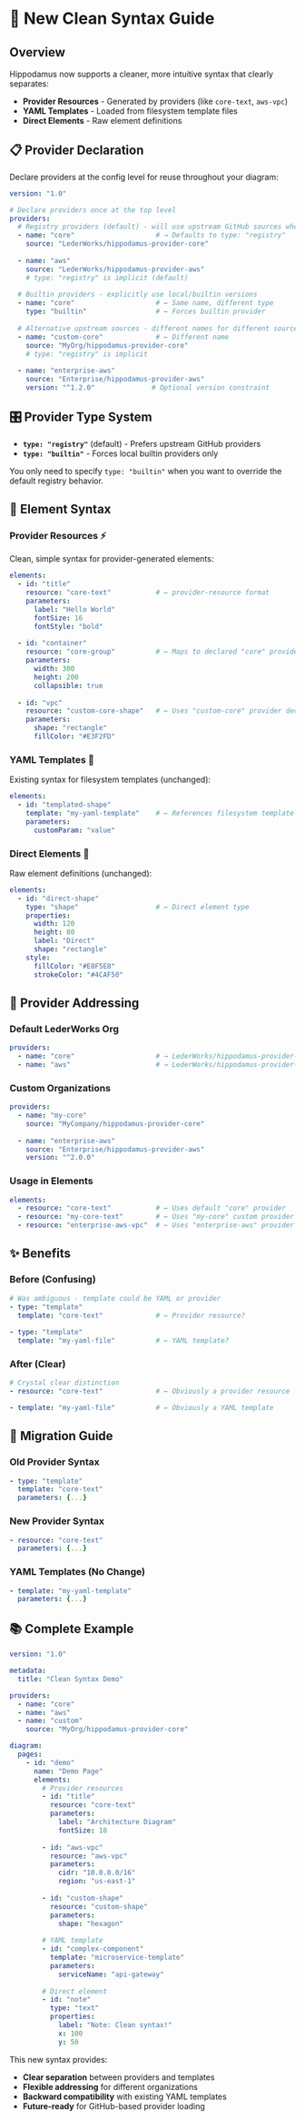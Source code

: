 # 🎯 **New Clean Syntax Guide**

## Overview

Hippodamus now supports a cleaner, more intuitive syntax that clearly separates:
- **Provider Resources** - Generated by providers (like `core-text`, `aws-vpc`)
- **YAML Templates** - Loaded from filesystem template files
- **Direct Elements** - Raw element definitions

## 📋 **Provider Declaration**

Declare providers at the config level for reuse throughout your diagram:

```yaml
version: "1.0"

# Declare providers once at the top level
providers:
  # Registry providers (default) - will use upstream GitHub sources when available
  - name: "core"                    # → Defaults to type: "registry"
    source: "LederWorks/hippodamus-provider-core"
  
  - name: "aws"
    source: "LederWorks/hippodamus-provider-aws"
    # type: "registry" is implicit (default)
  
  # Builtin providers - explicitly use local/builtin versions
  - name: "core"                    # ← Same name, different type
    type: "builtin"                 # ← Forces builtin provider
  
  # Alternative upstream sources - different names for different sources
  - name: "custom-core"             # ← Different name
    source: "MyOrg/hippodamus-provider-core"
    # type: "registry" is implicit
  
  - name: "enterprise-aws"
    source: "Enterprise/hippodamus-provider-aws"
    version: "^1.2.0"              # Optional version constraint
```

## 🎛️ **Provider Type System**

- **`type: "registry"`** (default) - Prefers upstream GitHub providers
- **`type: "builtin"`** - Forces local builtin providers only

You only need to specify `type: "builtin"` when you want to override the default registry behavior.

## 🔧 **Element Syntax**

### **Provider Resources** ⚡
Clean, simple syntax for provider-generated elements:

```yaml
elements:
  - id: "title"
    resource: "core-text"           # ← provider-resource format
    parameters:
      label: "Hello World"
      fontSize: 16
      fontStyle: "bold"
  
  - id: "container"
    resource: "core-group"          # ← Maps to declared "core" provider
    parameters:
      width: 300
      height: 200
      collapsible: true
  
  - id: "vpc"
    resource: "custom-core-shape"   # ← Uses "custom-core" provider declaration
    parameters:
      shape: "rectangle"
      fillColor: "#E3F2FD"
```

### **YAML Templates** 📄
Existing syntax for filesystem templates (unchanged):

```yaml
elements:
  - id: "templated-shape"
    template: "my-yaml-template"    # ← References filesystem template
    parameters:
      customParam: "value"
```

### **Direct Elements** 🎯
Raw element definitions (unchanged):

```yaml
elements:
  - id: "direct-shape"
    type: "shape"                   # ← Direct element type
    properties:
      width: 120
      height: 80
      label: "Direct"
      shape: "rectangle"
    style:
      fillColor: "#E8F5E8"
      strokeColor: "#4CAF50"
```

## 🔗 **Provider Addressing**

### **Default LederWorks Org**
```yaml
providers:
  - name: "core"                    # → LederWorks/hippodamus-provider-core
  - name: "aws"                     # → LederWorks/hippodamus-provider-aws
```

### **Custom Organizations**
```yaml
providers:
  - name: "my-core"
    source: "MyCompany/hippodamus-provider-core"
  
  - name: "enterprise-aws"
    source: "Enterprise/hippodamus-provider-aws"
    version: "^2.0.0"
```

### **Usage in Elements**
```yaml
elements:
  - resource: "core-text"           # ← Uses default "core" provider
  - resource: "my-core-text"        # ← Uses "my-core" custom provider
  - resource: "enterprise-aws-vpc"  # ← Uses "enterprise-aws" provider
```

## ✨ **Benefits**

### **Before (Confusing)**
```yaml
# Was ambiguous - template could be YAML or provider
- type: "template"
  template: "core-text"             # ← Provider resource?
  
- type: "template"  
  template: "my-yaml-file"          # ← YAML template?
```

### **After (Clear)**
```yaml
# Crystal clear distinction
- resource: "core-text"             # ← Obviously a provider resource

- template: "my-yaml-file"          # ← Obviously a YAML template
```

## 🚀 **Migration Guide**

### **Old Provider Syntax**
```yaml
- type: "template"
  template: "core-text"
  parameters: {...}
```

### **New Provider Syntax**
```yaml
- resource: "core-text"
  parameters: {...}
```

### **YAML Templates** (No Change)
```yaml
- template: "my-yaml-template"
  parameters: {...}
```

## 📚 **Complete Example**

```yaml
version: "1.0"

metadata:
  title: "Clean Syntax Demo"

providers:
  - name: "core"
  - name: "aws"
  - name: "custom"
    source: "MyOrg/hippodamus-provider-core"

diagram:
  pages:
    - id: "demo"
      name: "Demo Page"
      elements:
        # Provider resources
        - id: "title"
          resource: "core-text"
          parameters:
            label: "Architecture Diagram"
            fontSize: 18
        
        - id: "aws-vpc"
          resource: "aws-vpc"
          parameters:
            cidr: "10.0.0.0/16"
            region: "us-east-1"
        
        - id: "custom-shape"
          resource: "custom-shape"
          parameters:
            shape: "hexagon"
        
        # YAML template
        - id: "complex-component"
          template: "microservice-template"
          parameters:
            serviceName: "api-gateway"
        
        # Direct element
        - id: "note"
          type: "text"
          properties:
            label: "Note: Clean syntax!"
            x: 100
            y: 50
```

This new syntax provides:
- **Clear separation** between providers and templates
- **Flexible addressing** for different organizations  
- **Backward compatibility** with existing YAML templates
- **Future-ready** for GitHub-based provider loading
